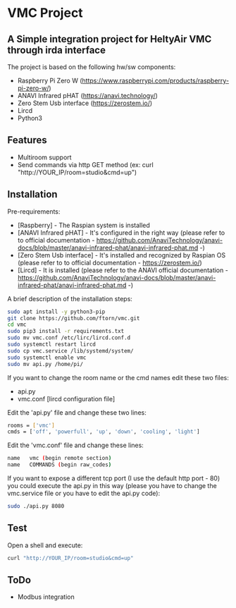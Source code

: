 # VMC Project
## A Simple integration project for HeltyAir VMC through irda interface

The project is based on the following hw/sw components:
- Raspberry Pi Zero W (https://www.raspberrypi.com/products/raspberry-pi-zero-w/)
- ANAVI Infrared pHAT (https://anavi.technology/)
- Zero Stem Usb interface (https://zerostem.io/)
- Lircd
- Python3

## Features

- Multiroom support
- Send commands via http GET method (ex: curl "http://YOUR_IP/room=studio&cmd=up")

## Installation

Pre-requirements:

- [Raspberry] - The Raspian system is installed
- [ANAVI Infrared pHAT] - It's configured in the right way (please refer to to official documentation - https://github.com/AnaviTechnology/anavi-docs/blob/master/anavi-infrared-phat/anavi-infrared-phat.md -)
- [Zero Stem Usb interface] - It's installed and recognized by Raspian OS (please refer to to official documentation - https://zerostem.io/)
- [Lircd] - It is installed (please refer to the ANAVI official documentation - https://github.com/AnaviTechnology/anavi-docs/blob/master/anavi-infrared-phat/anavi-infrared-phat.md -) 

A brief description of the installation steps:
```sh
sudo apt install -y python3-pip
git clone https://github.com/ftorn/vmc.git
cd vmc
sudo pip3 install -r requirements.txt
sudo mv vmc.conf /etc/lirc/lircd.conf.d
sudo systemctl restart lircd
sudo cp vmc.service /lib/systemd/system/
sudo systemctl enable vmc
sudo mv api.py /home/pi/
```
If you want to change the room name or the cmd names edit these two files:

- api.py 
- vmc.conf [lircd configuration file]

Edit the 'api.py' file and change these two lines:
```sh
rooms = ['vmc']
cmds = ['off', 'powerfull', 'up', 'down', 'cooling', 'light']
```
Edit the 'vmc.conf' file and change these lines:
```sh
name   vmc (begin remote section)
name   COMMANDS (begin raw_codes)
```


If you want to expose a different tcp port (I use the default http port - 80) you could execute the api.py in this way (please you have to change the vmc.service file or you have to edit the api.py code):
```sh
sudo ./api.py 8080
```
## Test

Open a shell and execute:
```sh
curl "http://YOUR_IP/room=studio&cmd=up"
```

## ToDo

- Modbus integration

